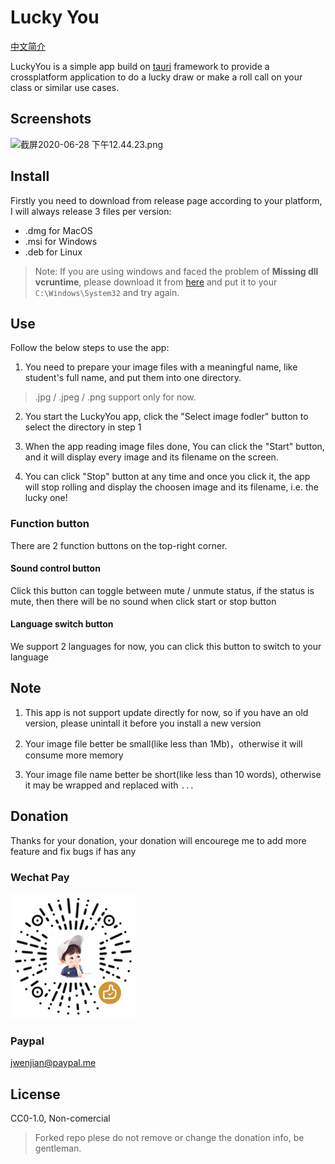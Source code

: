 # Lucky You

[中文简介](README_cn.md)

LuckyYou is a simple app build on [tauri](https://github.com/tauri-apps/tauri) framework to provide a crossplatform application to do a lucky draw or make a roll call on your class or similar use cases.

## Screenshots

![截屏2020-06-28 下午12.44.23.png](https://i.loli.net/2020/06/28/yfMEjJzgWKcn79L.png)

## Install

Firstly you need to download from release page according to your platform, I will always release 3 files per version:

- .dmg for MacOS
- .msi for Windows
- .deb for Linux

> Note: If you are using windows and faced the problem of **Missing dll vcruntime**, please download it from [here](https://cn.dll-files.com/vcruntime140_1.dll.html) and put it to your `C:\Windows\System32` and try again.

## Use

Follow the below steps to use the app:

1. You need to prepare your image files with a meaningful name, like student's full name, and put them into one directory.

> .jpg / .jpeg / .png support only for now.

2. You start the LuckyYou app, click the "Select image fodler" button to select the directory in step 1

3. When the app reading image files done, You can click the "Start" button, and it will display every image and its filename on the screen.

4. You can click "Stop" button at any time and once you click it, the app will stop rolling and display the choosen image and its filename, i.e. the lucky one!


### Function button

There are 2 function buttons on the top-right corner.

#### Sound control button

Click this button can toggle between mute / unmute status, if the status is mute, then there will be no sound when click start or stop button

#### Language switch button

We support 2 languages for now, you can click this button to switch to your language

## Note

1. This app is not support update directly for now, so if you have an old version, please unintall it before you install a new version

2. Your image file better be small(like less than 1Mb)，otherwise it will consume more memory

3. Your image file name better be short(like less than 10 words), otherwise it may be wrapped and replaced with `...`

## Donation

Thanks for your donation, your donation will encourege me to add more feature and fix bugs if has any

### Wechat Pay

![](public/wechat.png)

### Paypal

[jwenjian@paypal.me](https://paypal.me/jwenjian/1)

## License

CC0-1.0, Non-comercial

> Forked repo plese do not remove or change the donation info, be gentleman.